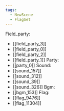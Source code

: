 ```yaml
---
tags:
  - NewScene
  - FlagSet
---
```

Field_party:
- [[field_party_3]]
- [[field_party_0]]
- [[field_party_2]]
- [[field_party_1]]
Party:
- [[party_0]]
Sound:
- [[sound_157]]
- [[sound_312]]
- [[sound_39]]
- [[sound_326]]
Bgm:
- [[bgm_153]]
Flag:
- [[flag_9476]]
- [[flag_11304]]
